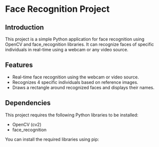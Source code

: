 
# Face Recognition Project

## Introduction

This project is a simple Python application for face recognition using OpenCV and face_recognition libraries. It can recognize faces of specific individuals in real-time using a webcam or any video source.

## Features

- Real-time face recognition using the webcam or video source.
- Recognizes 4 specific individuals based on reference images.
- Draws a rectangle around recognized faces and displays their names.

## Dependencies

This project requires the following Python libraries to be installed:

- OpenCV (cv2)
- face_recognition

You can install the required libraries using pip:
